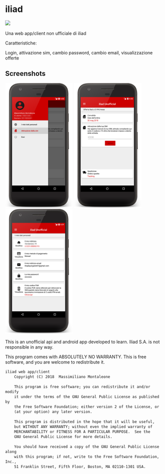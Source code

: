 # iliad
<a href="https://paypal.me/fast0n" title="Donate"><img src="https://img.shields.io/badge/Donate-PayPal-009cde.svg?style=flat-square"></a>


Una web app/client non ufficiale di iliad

Caratteristiche:

Login, attivazione sim, cambio password, cambio email, visualizzazione offerte

## Screenshots
<a><img src='img/2.png' height='400' alt='icon'/></a>
<a><img src='img/1.png' height='400' alt='icon'/></a>
<a><img src='img/3.png' height='400' alt='icon'/></a>

This is an unofficial api and android app developed to learn. Iliad S.A. is not responsible in any way.

This program comes with ABSOLUTELY NO WARRANTY. This is free software, and you are welcome to redistribute it.

```
iliad web app/client
    Copyright (C) 2018  Massimiliano Montaleone

    This program is free software; you can redistribute it and/or modify
    it under the terms of the GNU General Public License as published by
    the Free Software Foundation; either version 2 of the License, or
    (at your option) any later version.

    This program is distributed in the hope that it will be useful,
    but WITHOUT ANY WARRANTY; without even the implied warranty of
    MERCHANTABILITY or FITNESS FOR A PARTICULAR PURPOSE.  See the
    GNU General Public License for more details.

    You should have received a copy of the GNU General Public License along
    with this program; if not, write to the Free Software Foundation, Inc.,
    51 Franklin Street, Fifth Floor, Boston, MA 02110-1301 USA.
```
